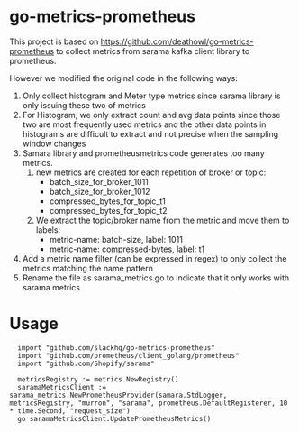 # go-metrics-prometheus

This project is based on https://github.com/deathowl/go-metrics-prometheus to collect metrics from sarama kafka client library to prometheus.

However we modified the original code in the following ways:

1. Only collect histogram and Meter type metrics since sarama library is only issuing these two of metrics
2. For Histogram, we only extract count and avg data points since those two are most frequently used metrics and the other data points in histograms are difficult to extract and not precise when the sampling window changes
3. Samara library and prometheusmetrics code generates too many metrics.
    1. new metrics are created for each repetition of broker or topic:
        - batch_size_for_broker_1011
        - batch_size_for_broker_1012
        - compressed_bytes_for_topic_t1
        - compressed_bytes_for_topic_t2
    2. We extract the topic/broker name from the metric and move them to labels:
        - metric-name: batch-size, label: 1011
        - metric-name: compressed-bytes, label: t1
4. Add a metric name filter (can be expressed in regex) to only collect the metrics matching the name pattern
5. Rename the file as sarama_metrics.go to indicate that it only works with sarama metrics
  
# Usage

```
  import "github.com/slackhq/go-metrics-prometheus"
  import "github.com/prometheus/client_golang/prometheus"
  import "github.com/Shopify/sarama"

  metricsRegistry := metrics.NewRegistry()
  saramaMetricsClient := sarama_metrics.NewPrometheusProvider(samara.StdLogger, metricsRegistry, "murron", "sarama", prometheus.DefaultRegisterer, 10 * time.Second, "request_size")
  go saramaMetricsClient.UpdatePrometheusMetrics()
```
